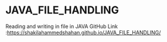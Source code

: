 # JAVA_FILE_HANDLING
Reading and writing in file in JAVA
GitHub Link :https://shakilahammedshahan.github.io/JAVA_FILE_HANDLING/
